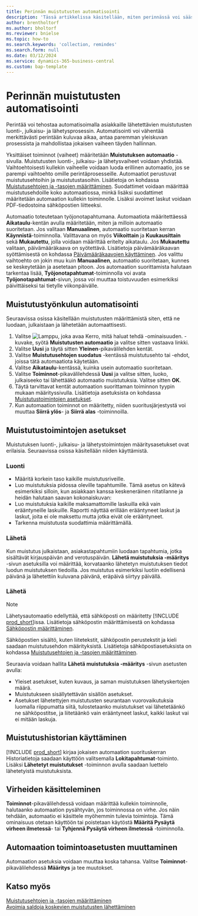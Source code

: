 ```yaml
---
title: Perinnän muistutusten automatisointi
description: 'Tässä artikkelissa käsitellään, miten perinnässä voi säästää aikaa automatisoimalla asiakkaille lähetettävien muistutusten luonti-, julkaisu- ja lähetysprosessin.'
author: brentholtorf
ms.author: bholtorf
ms.reviewer: bnielse
ms.topic: how-to
ms.search.keywords: 'collection, remindes'
ms.search.form: null
ms.date: 03/12/2024
ms.service: dynamics-365-business-central
ms.custom: bap-template
---
```

# <a name="automate-reminders-in-collections"></a>Perinnän muistutusten automatisointi

Perintää voi tehostaa automatisoimalla asiakkaille lähetettävien muistutusten luonti-, julkaisu- ja lähetysprosessin. Automatisointi voi vähentää merkittävästi perintään kuluvaa aikaa, antaa paremman yleiskuvan prosessista ja mahdollistaa jokaisen vaiheen täyden hallinnan.

Yksittäiset toiminnot (vaiheet) määritetään **Muistutuksen automaatio** -sivulla. Muistutusten luonti-, julkaisu- ja lähetysvaiheet voidaan yhdistää. Vaihtoehtoisesti kullekin vaiheelle voidaan luoda erillinen automaatio, jos se parempi vaihtoehto omille perintäprosesseille. Automaatiot perustuvat muistutusehtoihin ja muistutustasoihin. Lisätietoja on kohdassa [Muistutusehtojen ja -tasojen määrittäminen](finance-setup-reminders.md). Suodattimet voidaan määrittää muistutusehdoille koko automaatiossa, minkä lisäksi suodattimet määritetään automaation kullekin toiminnolle. Lisäksi avoimet laskut voidaan PDF-tiedostoina sähköpostien liitteeksi.

Automaatio toteutetaan työjonotapahtumana. Automaatiota määritettäessä **Aikataulu**-kentän avulla määritetään, miten ja milloin automaatio suoritetaan. Jos valitaan **Manuaalinen**, automaatio suoritetaan kerran **Käynnistä**-toiminnolla. Valittavana on myös **Viikoittain** ja **Kuukausittain** sekä **Mukautettu**, jolla voidaan määrittää eritelty aikataulu. Jos **Mukautettu** valitaan, päivämääräkaava on syötettävä. Lisätietoja päivämääräkaavan syöttämisestä on kohdassa [Päivämääräkaavojen käyttäminen](ui-enter-date-ranges.md#use-date-formulas). Jos valittu vaihtoehto on jokin muu kuin **Manuaalinen**, automaatio suoritetaan, kunnes se keskeytetään ja asetetaan pitoon. Jos automaation suorittamista halutaan tarkentaa lisää, **Työjonotapahtumat**-toiminnolla voi avata **Työjonotapahtumat**-sivun, jossa voi muuttaa toistuvuuden esimerkiksi päivittäiseksi tai tietylle viikonpäivälle.

## <a name="automate-the-reminders-flow"></a>Muistutustyönkulun automatisointi

Seuraavissa osissa käsitellään muistutusten määrittämistä siten, että ne luodaan, julkaistaan ja lähetetään automaattisesti.

1. Valitse ![Lamppu, joka avaa Kerro, mitä haluat tehdä -ominaisuuden.](media/ui-search/search_small.png "Kerro, mitä haluat tehdä") -kuvake, syötä **Muistutusten automaatio** ja valitse sitten vastaava linkki.
1. Valitse **Uusi** ja täytä sitten **Yleinen**-pikavälilehden kentät.
1. Valitse **Muistutusehtojen suodatus** -kentässä muistutusehto tai -ehdot, joissa tätä automaatiota käytetään.
1. Valitse **Aikataulu**-kentässä, kuinka usein automaatio suoritetaan.
1. Valitse **Toiminnot**-pikavälilehdessä **Uusi** ja valitse sitten, luoko, julkaiseeko tai lähettääkö automaatio muistutuksia. Valitse sitten **OK**.
1. Täytä tarvittavat kentät automaation suorittaman toiminnon tyypin mukaan määrityssivulla. Lisätietoja asetuksista on kohdassa [Muistutustoimintojen asetukset](#settings-for-reminder-actions).
1. Kun automaation toiminnot on määritetty, niiden suoritusjärjestystä voi muuttaa **Siirrä ylös**- ja **Siirrä alas** -toiminnoilla.

## <a name="settings-for-reminder-actions"></a>Muistutustoimintojen asetukset

Muistutuksen luonti-, julkaisu- ja lähetystoimintojen määritysasetukset ovat erilaisia. Seuraavissa osissa käsitellään niiden käyttämistä.

### <a name="create"></a>Luonti

* Määritä korkein taso kaikille muistutusriveille.  
* Luo muistutuksia pidossa oleville tapahtumille. Tämä asetus on kätevä esimerkiksi silloin, kun asiakkaan kanssa keskeneräinen riitatilanne ja heidän halutaan saavan kokonaiskuvan:
* Luo muistutuksia kaikille maksamattomille laskuilla eikä vain erääntyneille laskuille. Raportti näyttää erillään erääntyneet laskut ja laskut, joita ei ole maksettu mutta jotka eivät ole erääntyneet.
* Tarkenna muistutusta suodattimia määrittämällä.

### <a name="issue"></a>Lähetä

Kun muistutus julkaistaan, asiakastapahtumiin luodaan tapahtumia, jotka sisältävät kirjauspäivän and verotuspäivän. **Lähetä muistutuksia -määritys** -sivun asetuksilla voi määrittää, korvataanko lähetetyn muistutuksen tiedot luodun muistutuksen tiedoilla. Jos muistutus esimerkiksi luotiin edellisenä päivänä ja lähetettiin kuluvana päivänä, eräpäivä siirtyy päivällä.

### <a name="send"></a>Lähetä

> [!NOTE]
> Lähetysautomaatio edellyttää, että sähköposti on määritetty [!INCLUDE [prod_short](includes/prod_short.md)]issa. Lisätietoja sähköpostin määrittämisestä on kohdassa [Sähköpostin määrittäminen](admin-how-setup-email.md).

Sähköpostien sisältö, kuten liitetekstit, sähköpostin perustekstit ja kieli saadaan muistutusehdon määrityksistä. Lisätietoja sähköpostiasetuksista on kohdassa [Muistutusehtojen ja -tasojen määrittäminen](finance-setup-reminders.md).

Seuraavia voidaan hallita **Lähetä muistutuksia -määritys** -sivun asetusten avulla:

* Yleiset asetukset, kuten kuvaus, ja saman muistutuksen lähetyskertojen määrä.
* Muistutukseen sisällytettävän sisällön asetukset.
* Asetukset lähetettyjen muistutusten seurantaan vuorovaikutuksia luomalla riippumatta siitä, tulostetaanko muistutukset vai lähetetäänkö ne sähköpostitse, ja liitetäänkö vain erääntyneet laskut, kaikki laskut vai ei mitään laskuja. 

## <a name="access-the-history-of-a-reminder"></a>Muistutushistorian käyttäminen

[!INCLUDE [prod_short](includes/prod_short.md)] kirjaa jokaisen automaation suorituskerran Historiatietoja saadaan käyttöön valitsemalla **Lokitapahtumat**-toiminto. Lisäksi **Lähetetyt muistutukset** -toiminnon avulla saadaan luettelo lähetetyistä muistutuksista.

## <a name="handle-errors"></a>Virheiden käsitteleminen

**Toiminnot**-pikavälilehdessä voidaan määrittää kullekin toiminnolle, halutaanko automaation pysähtyvän, jos toiminnossa on virhe. Jos näin tehdään, automaatio ei käsittele myöhemmin tulevia toimintoja. Tämä ominaisuus otetaan käyttöön tai poistetaan käytöstä **Määritä Pysäytä virheen ilmetessä**- tai **Tyhjennä Pysäytä virheen ilmetessä** -toiminnolla.

## <a name="change-action-settings-for-an-automation"></a>Automaation toimintoasetusten muuttaminen

Automaation asetuksia voidaan muuttaa koska tahansa. Valitse **Toiminnot**-pikavälilehdessä **Määritys** ja tee muutokset.

## <a name="see-also"></a>Katso myös

[Muistutusehtojen ja -tasojen määrittäminen](finance-setup-reminders.md)  
[Avoimia saldoja koskevien muistutusten lähettäminen](receivables-send-reminders.md)  
